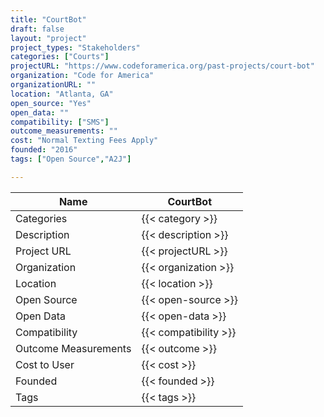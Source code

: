 ```yaml
---
title: "CourtBot"
draft: false
layout: "project"
project_types: "Stakeholders"
categories: ["Courts"]
projectURL: "https://www.codeforamerica.org/past-projects/court-bot"
organization: "Code for America"
organizationURL: ""
location: "Atlanta, GA"
open_source: "Yes"
open_data: ""
compatibility: ["SMS"]
outcome_measurements: ""
cost: "Normal Texting Fees Apply"
founded: "2016"
tags: ["Open Source","A2J"]

---
```



Name                    |  CourtBot    
------------------------|----
Categories              | {{< category >}} 
Description             | {{< description >}} 
Project URL             | {{< projectURL >}} 
Organization            | {{< organization >}} 
Location                | {{< location >}} 
Open Source             | {{< open-source >}} 
Open Data               | {{< open-data >}} 
Compatibility           | {{< compatibility >}} 
Outcome Measurements    | {{< outcome >}} 
Cost to User            | {{< cost >}} 
Founded                 | {{< founded >}} 
Tags                    | {{< tags >}} 


